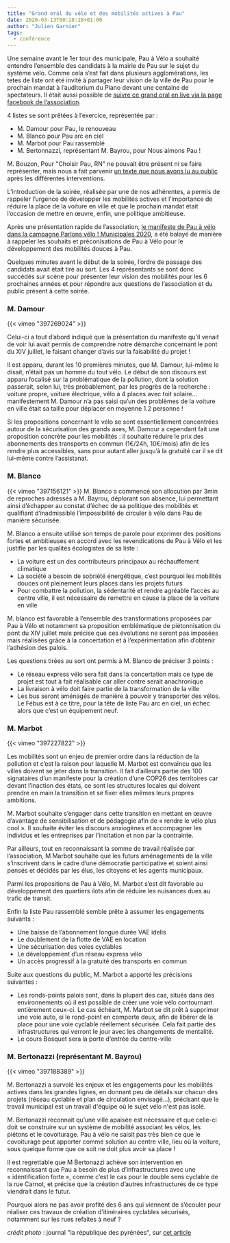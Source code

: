 ```yaml
---
title: "Grand oral du vélo et des mobilités actives à Pau"
date: 2020-03-13T00:28:28+01:00
author: "Julien Garnier"
tags:
  - conférence
---
```


Une semaine avant le 1er tour des municipale, Pau à Vélo a souhaité entendre l’ensemble des candidats à la mairie de Pau sur le sujet du systéme vélo. Comme cela s’est fait dans plusieurs agglomérations, les tetes de liste ont été invité à partager leur vision de la ville de Pau pour le prochain mandat à l’auditorium du Piano devant une centaine de spectateurs. Il était aussi possible de [suivre ce grand oral en live via la page facebook de l’association](https://www.facebook.com/pauaveloo/videos/201454514504711/).

4 listes se sont prêtées à l’exercice, représentée par :

- M. Damour pour Pau, le renouveau
- M. Blanco pour Pau arc en ciel
- M. Marbot pour Pau rassemblé
- M. Bertonnazzi, représentant M. Bayrou, pour Nous aimons Pau !

M. Bouzon, Pour "Choisir Pau, RN" ne pouvait être présent ni se faire représenter, mais nous a fait parvenir [un texte que nous avons lu au public](texte-denis-bouzon.pdf) après les différentes interventions.

L’introduction de la soirée, réalisée par une de nos adhérentes, a permis de rappeler l’urgence de développer les mobilités actives et l’importance de réduire la place de la voiture en ville et que le prochain mandat était l’occasion de mettre en œuvre, enfin, une politique ambitieuse.

Après une présentation rapide de l’association, [le manifeste de Pau à vélo dans la campagne Parlons vélo ! Municipales 2020][manifeste], a été balayé de manière à rappeler les souhaits et préconisations de Pau à Vélo pour le développement des mobilités douces à Pau.

Quelques minutes avant le début de la soirée, l’ordre de passage des candidats avait était tiré au sort. Les 4 représentants se sont donc succédés sur scène pour présenter leur vision des mobilités pour les 6 prochaines années et pour répondre aux questions de l’association et du public présent à cette soirée.

### M. Damour

{{< vimeo "397269024" >}}

Celui-ci a tout d’abord indiqué que la présentation du manifeste qu’il venait de voir lui avait permis de comprendre notre démarche concernant le pont du XIV juillet, le faisant changer d’avis sur la faisabilité du projet !

Il est apparu, durant les 10 premières minutes, que M. Damour, lui-même le disait, n’était pas un homme du tout vélo. Le début de son discours est apparu focalisé sur la problématique de la pollution, dont la solution passerait, selon lui, très probablement, par les progrès de la recherche : voiture propre, voiture électrique, vélo à 4 places avec toit solaire… manifestement M. Damour n’a pas saisi qu’un des problèmes de la voiture en ville était sa taille pour déplacer en moyenne 1.2 personne !

Si les propositions concernant le vélo se sont essentiellement concentrées autour de la sécurisation des grands axes, M. Damour a cependant fait une proposition concrète pour les mobilités : il souhaite réduire le prix des abonnements des transports en commun (1€/24h, 10€/mois) afin de les rendre plus accessibles, sans pour autant aller jusqu’à la gratuité car il se dit lui-même contre l’assistanat.


### M. Blanco

{{< vimeo "397156121" >}}
M. Blanco a commencé son allocution par 3min de reproches adressés à M. Bayrou, déplorant son absence, lui permettant ainsi d’échapper au constat d’échec de sa politique des mobilités et qualifiant d’inadmissible l’impossibilité de circuler à vélo dans Pau de manière sécurisée.

M. Blanco a ensuite utilisé son temps de parole pour exprimer des positions fortes et ambitieuses en accord avec les revendications de Pau à Vélo et les justifie par les qualités écologistes de sa liste :

- La voiture est un des contributeurs principaux au réchauffement climatique
- La société a besoin de sobriété énergétique, c’est pourquoi les mobilités douces ont pleinement leurs places dans les projets futurs
- Pour combattre la pollution, la sédentarité et rendre agréable l’accès au centre ville, il est nécessaire de remettre en cause la place de la voiture en ville

M. blanco est favorable à l’ensemble des transformations proposées par Pau à Vélo et notamment sa proposition emblématique de piétonnisation du pont du XIV juillet mais précise que ces évolutions ne seront pas imposées mais réalisées grâce à la concertation et à l’expérimentation afin d’obtenir l’adhésion des palois.

Les questions tirées au sort ont permis à M. Blanco de préciser 3 points :

- Le réseau express vélo sera fait dans la concertation mais ce type de projet est tout à fait réalisable car aller contre serait anachronique
- La livraison à vélo doit faire partie de la transformation de la ville
- Les bus seront aménagés de manière à pouvoir y transporter des vélos. Le Fébus est à ce titre, pour la tête de liste Pau arc en ciel, un échec alors que c’est un équipement neuf.


### M. Marbot

{{< vimeo "397227822" >}}

Les mobilités sont un enjeu de premier ordre dans la réduction de la pollution et c’est la raison pour laquelle M. Marbot est convaincu que les villes doivent se jeter dans la transition. Il fait d’ailleurs partie des 100 signataires d’un manifeste pour la création d’une COP26 des territoires car devant l’inaction des états, ce sont les structures locales qui doivent prendre en main la transition et se fixer elles mêmes leurs propres ambitions.

M. Marbot souhaite s’engager dans cette transition en mettant en œuvre d’avantage de sensibilisation et de pédagogie afin de « rendre le vélo plus cool ». Il souhaite éviter les discours anxiogènes et accompagner les individus et les entreprises par l’incitation et non par la contrainte.

Par ailleurs, tout en reconnaissant la somme de travail réalisée par l’association, M Marbot souhaite que les futurs aménagements de la ville s’inscrivent dans le cadre d’une démocratie participative et soient ainsi pensés et décidés par les élus, les citoyens et les agents municipaux.

Parmi les propositions de Pau à Vélo, M. Marbot s’est dit favorable au développement des quartiers ilots afin de réduire les nuisances dues au trafic de transit.

Enfin la liste Pau rassemblé semble prête à assumer les engagements suivants :

- Une baisse de l’abonnement longue durée VAE idelis
- Le doublement de la flotte de VAE en location
- Une sécurisation des voies cyclables
- Le développement d’un réseau express vélo
- Un accès progressif à la gratuité des transports en commun

Suite aux questions du public, M. Marbot a apporté les précisions suivantes :

- Les ronds-points palois sont, dans la plupart des cas, situés dans des environnements où il est possible de créer une voie vélo contournant entièrement ceux-ci. Le cas échéant, M. Marbot se dit prêt à supprimer une voie auto, si le rond-point en comporte deux, afin de libérer de la place pour une voie cyclable réellement sécurisée. Cela fait partie des infrastructures qui verront le jour avec les changements de mentalité.
- Le cours Bosquet sera la porte d’entrée du centre-ville


### M. Bertonazzi (représentant M. Bayrou)

{{< vimeo "397188389" >}}

M. Bertonazzi a survolé les enjeux et les engagements pour les mobilités actives dans les grandes lignes, en donnant peu de détails sur chacun des projets (réseau cyclable et plan de circulation envisagé...), précisant que le travail municipal est un travail d'équipe où le sujet vélo n'est pas isolé.

M. Bertonazzi reconnait qu’une ville apaisée est nécessaire et que celle-ci doit se construire sur un système de mobilité associant les vélos, les piétons et le covoiturage. Pau à vélo ne saisit pas très bien ce que le covoiturage peut apporter comme solution au centre ville, lieu où la voiture, sous quelque forme que ce soit ne doit plus avoir sa place !

Il est regrettable que M Bertonazzi achève son intervention en reconnaissant que Pau a besoin de plus d’infrastructures avec une « identification forte », comme c’est le cas pour le double sens cyclable de la rue Carnot, et précise que la création d’autres infrastructures de ce type viendrait dans le futur.

Pourquoi alors ne pas avoir profité des 6 ans qui viennent de s’écouler pour réaliser ces travaux de création d'itinéraires cyclables sécurisés, notamment sur les rues refaites à neuf ?


_crédit photo_ : journal "la république des pyrénées", sur [cet article](https://www.larepubliquedespyrenees.fr/2020/03/10/ces-associations-qui-interpellent-les-candidats-aux-municipales,2673622.php)

[manifeste]: https://municipales2020.parlons-velo.fr/manifeste/download/Pau